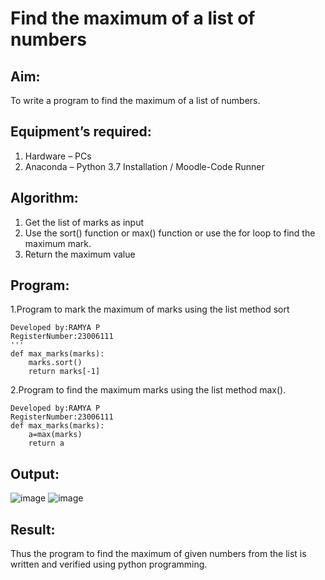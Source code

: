 # Find the maximum of a list of numbers
## Aim:
To write a program to find the maximum of a list of numbers.
## Equipment’s required:
1.	Hardware – PCs
2.	Anaconda – Python 3.7 Installation / Moodle-Code Runner
## Algorithm:
1.	Get the list of marks as input
2.	Use the sort() function or max() function or use the for loop to find the maximum mark.
3.	Return the maximum value
## Program:
1.Program to mark the maximum of marks using the list method sort
```
Developed by:RAMYA P
RegisterNumber:23006111 
'''
def max_marks(marks):
    marks.sort()
    return marks[-1]
```
2.Program to find the maximum marks using the list method max().
```
Developed by:RAMYA P
RegisterNumber:23006111 
def max_marks(marks):
    a=max(marks)
    return a
``` 

## Output:
![image](https://github.com/23006111/FindMaximum/assets/145981696/1552f9af-c4d0-4e34-b986-a2d7dcf3b644)
![image](https://github.com/23006111/FindMaximum/assets/145981696/85b63c1b-78a7-4b4f-8a06-92fc0d122d83)





## Result:
Thus the program to find the maximum of given numbers from the list is written and verified using python programming.
